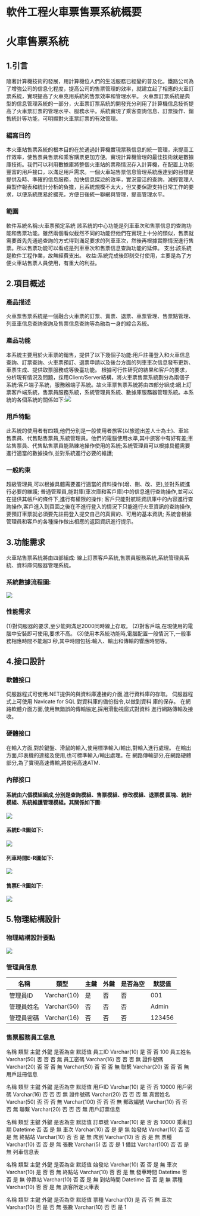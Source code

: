 # 軟件工程火車票售票系統概要
# 火車售票系統
## 1.引言
隨著計算機技術的發展，用計算機位人們的生活服務已經變的普及化。鐵路公司為了增強公司的信息化程度，提高公司的售票管理的效率，就建立起了相應的火車訂票系統，實現提高了火車克用系統的售票效率和管理水平。
火車票訂票系統是典型的信息管理系統的一部分，火車票訂票系統的開發充分利用了計算機信息技術提高了火車票訂票的管理水平、服務水平。系統實現了乘客查詢信息、訂票操作、銷售統計等功能，可明顯對火車票訂票的有效管理。
### 編寫目的
本火車站售票系統的根本目的在於通過計算機實現票務信息的統一管理，來提高工作效率，使售票員售票和乘客購票更加方便。實現計算機管理的最佳技術就是數據庫技術。我們可以利用數據庫將整個火車站的票務情況存入計算機，在配置上功能豐富的用戶接口，以滿足用戶需求。一個火車站售票信息管理系統應達到的目標是提供及時、準確的信息服務，加快信息探逤的效率，實況靈活的查詢，減輕管理人員製作報表和統計分析的負擔，且系統規模不太大，但又要保證支持日常工作的要求，以便系統應易於擴充，方便日後統一聯網與管理，提高管理水平。
### 範圍
軟件系統名稱:火車票預定系統
該系統的中心功能是列車車次和售票信息的查詢功能和售票功能。雖然兩個看似截然不同的功能但他們在實現上十分的類似，售票就需要首先先通過查詢的方式得到滿足要求的列車車次，然後再根據實際情況進行售票。所以售票功能可以看成是列車車次和售票信息查詢功能的延伸。
支出:該系統是軟件工程作業，故無經費支出。
收益:系統完成後即刻交付使用，主要是為了方便火車站售票人員使用，有重大的利益。

## 2.項目概述
### 產品描述
火車票售票系統是一個融合火車票的訂票、賣票、退票、車票管理、售票點管理、列車車信息查詢查詢及售票信息查詢等為融為一身的綜合系統。
### 產品功能
本系統主要用於火車票的銷售，提供了以下幾個子功能:用戶註冊登入和火車信息查詢、訂票查詢、火車票預訂、退票申請以及後台方面的列車車次信息發布更新、車票生成、提供取票服務成等後臺功能。
根據可行性研究的結果和客戶的要求，分析現有情況及問題，採用Client/Server結構，將火車票售票系統劃分為兩個子系統:客戶端子系統，服務器端子系統。故火車票售票系統將由四部分組成:網上訂票客戶端系統，售票員服務系統，系統管理員系統、數據庫服務器管理系統。本系統的各個系統的關係如下:![](https://github.com/0senyu0/final-report/blob/main/%E7%81%AB%E8%BB%8A%E7%B3%BB%E7%B5%B1%E9%97%9C%E4%BF%82%E5%9C%96.drawio.svg)
### 用戶特點
此系統的使用者有四類,他們分別是一般使用者旅客(以旅遊出差人士為土)、車站售票員、代售點售票員,系統管理員。他們的電腦使用水準,其中旅客中有好有差;車站售票員、代售點售票員能熟練地操作使用的系統;系統管理員可以根據具體需要進行適當的數據操作,並對系統進行必要的維護;
### 一般約束
超級管理員,可以根據具體需要進行適當的資料操作(增、刪、改、更),並對系統進行必要的維護;
普通管理員,能對庫(車次庫和客戶庫)中的信息進行查詢操作,並可以在提供其帳戶的條件下,進行有權限的操作;
客戶只能對航班資訊庫中的內容進行查詢操作,客戶進入到頁面之後在不進行登入的情況下只能進行火車資訊的查詢操作,要預訂車票就必須要先註冊登入提交自己的真實的、可用的基本資訊;
系統會根據管理員和客戶的各種操作做出相應的返回資訊進行提示。
## 3.功能需求
火車站售票系統將由四部組成:
線上訂票客戶系統,售票員服務系統,系統管理員系統、資料庫伺服器管理系統。
### 系統數據流程圖:
![](https://github.com/0senyu0/final-report/blob/main/%E7%B3%BB%E7%B5%B1%E6%95%B8%E6%93%9A%E6%B5%81%E7%A8%8B%E5%9C%96.drawio.svg)
### 性能需求
(1)對伺服器的要求,至少能夠滿足2000同時線上存取。
(2)對客戶端,在現使用的電腦中安裝即可使用,要求不高。
(3)使用本系統功能時,電腦配置一般情況下,一般事務相應時間不能超3 秒,其中時間包括:輸入、輸出和傳輸的響應時間等。

## 4.接口設計
### 軟體接口
伺服器程式可使用.NET提供的與資料庫連接的介面,進行資料庫的存取。
伺服器程式上可使用 Navicate for SQL 對資料庫的備份指令,以做到資料 庫的保存。
在網路軟體介面方面,使用無錯誤的傳輸協定,採用滑動視窗式對資料 進行網路傳輸及接收。
### 硬體接口
在輸入方面,對於鍵盤、滑鼠的輸入,使用標準輸入/輸出,對輸入進行處理。
在輸出方面,印表機的連接及使用,也可標準輸入/輸出處理。在 網路傳輸部分,在網路硬體部分,為了實現高速傳輸,將使用高速ATM.
### 內部接口
#### 系統由六個模組組成,分別是查詢模組、售票模組、修改模組、退票模 區塊、統計模組、系統維護管理模組。其關係如下圖:
![](https://github.com/0senyu0/final-report/blob/main/%E6%A8%A1%E5%A1%8A%E9%97%9C%E4%BF%82%E5%9C%96.drawio.svg)
#### 系統E-R圖如下:
![](https://github.com/0senyu0/final-report/blob/main/%E7%B3%BB%E7%B5%B1E-R%E5%9C%96.drawio.svg)
#### 列車時間E-R圖如下:
![](https://github.com/0senyu0/final-report/blob/main/%E5%88%97%E8%BB%8A%E6%99%82%E9%96%93E-R%E5%9C%96.drawio.svg)
#### 售票E-R圖如下:
![](https://github.com/0senyu0/final-report/blob/main/%E5%94%AE%E7%A5%A8E-R%E5%9C%96.drawio.svg)
## 5.物理結構設計
### 物理結構設計要點
![](https://github.com/0senyu0/final-report/blob/main/%E7%89%A9%E7%90%86%E7%B5%90%E6%A7%8B%E8%A8%AD%E8%A8%88.drawio)
### 管理員信息

|名稱|類型|主鍵|外鍵|是否為空|默認值|
| -------- | -------- | -------- | -------- | -------- | -------- |
|管理員ID|Varchar(10)|是|否|否|001|
|管理員姓名|Varchar(50)|否|否|否|Admin|
|管理員密碼|Varchar(16)|否|否|否|123456|
### 售票服務員工信息

名稱	類型	主鍵	外鍵	是否為空	默認值
員工ID	Varchar(10)	是	否	否	100
員工姓名	Varchar(50)	否	否	否	無
員工密碼	Varchar(16)	否	否	否	無
證件號碼	Varchar(20)	否	否	否	無
Varchar(50)	否	否	否	無
聯繫	Varchar(20)	否	否	否	無
用戶註冊信息

名稱	類型	主鍵	外鍵	是否為空	默認值
用戶ID	Varchar(10)	是	否	否	10000
用戶密碼	Varchar(16)	否	否	否	無
證件號碼	Varchar(20)	否	否	否	無
真實姓名	Varchar(50)	否	否	否	無
Varchar(100)	否	否	否	無
郵政編號	Varchar(10)	否	否	否	無
聯繫	Varchar(20)	否	否	否	無
用戶訂票信息

名稱	類型	主鍵	外鍵	是否為空	默認值
訂單號	Varchar(10)	是	否	否	10000
乘車日期	Datetime	否	否	是	無
車次	Varchar(10)	否	是	是	無
始發站	Varchar(10)	否	否	是	無
終點站	Varchar(10)	否	否	是	無
席別	Varchar(10)	否	否	是	無
票種	Varchar(10)	否	否	是	無
張數	Varchar(5)	否	否	是	1
備註	Varchar(100)	否	否	是	無
列車信息表

名稱	類型	主鍵	外鍵	是否為空	默認值
始發站	Varchar(10)	否	否	是	無
車次	Varchar(10)	是	否	否	無
終點站	Varchar(10)	否	否	是	無
發車時間	Datetime	否	否	是	無
停靠站	Varchar(10)	否	否	是	無
到站時間	Datetime	否	否	是	無
票種	Varchar(10)	否	否	是	無
旅客所定火車表

名稱	類型	主鍵	外鍵	是否為空	默認值
票種	Varchar(10)	是	否	否	無
車次	Varchar(10)	否	是	否	無
張數	Varchar(10)	否	否	是	1
